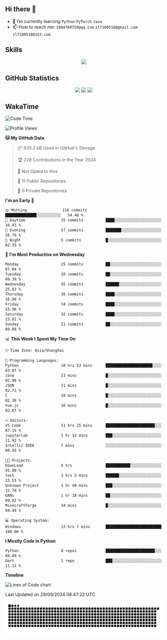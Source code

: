 ## Hi there 👋

- 🌱 I’m currently learning `Python` `PyTorch` `Java`
- 📫 How to reach me: `1984769759@qq.com` `zlf100518@gmail.com` `zlf100518@163.com`

## Skills
<div align="center"> <img src="https://skillicons.dev/icons?i=python,linux,git,github,html,css,js" /> </div>

## GitHub Statistics

<div align="center">
  <img src="https://github-readme-stats.vercel.app/api?username=mrcchenfeng&show_icons=true&theme=tokyonight" />
  <img src="https://github-readme-stats.vercel.app/api/top-langs/?username=mrcchenfeng&show_icons=true&theme=tokyonight" />
  <img src="https://github-readme-activity-graph.vercel.app/graph?username=mrcchenfeng&theme=xcode" />
</div>

## WakaTime

<!--START_SECTION:waka-->
![Code Time](http://img.shields.io/badge/Code%20Time-116%20hrs%2041%20mins-blue)

![Profile Views](http://img.shields.io/badge/Profile%20Views-3-blue)

**🐱 My GitHub Data** 

> 📦 635.2 kB Used in GitHub's Storage 
 > 
> 🏆 228 Contributions in the Year 2024
 > 
> 🚫 Not Opted to Hire
 > 
> 📜 11 Public Repositories 
 > 
> 🔑 0 Private Repositories 
 > 
**I'm an Early 🐤** 

```text
🌞 Morning                116 commits         ██████████████░░░░░░░░░░░   54.46 % 
🌆 Daytime                35 commits          ████░░░░░░░░░░░░░░░░░░░░░   16.43 % 
🌃 Evening                57 commits          ███████░░░░░░░░░░░░░░░░░░   26.76 % 
🌙 Night                  5 commits           █░░░░░░░░░░░░░░░░░░░░░░░░   02.35 % 
```
📅 **I'm Most Productive on Wednesday** 

```text
Monday                   15 commits          ██░░░░░░░░░░░░░░░░░░░░░░░   07.04 % 
Tuesday                  20 commits          ██░░░░░░░░░░░░░░░░░░░░░░░   09.39 % 
Wednesday                55 commits          ██████░░░░░░░░░░░░░░░░░░░   25.82 % 
Thursday                 36 commits          ████░░░░░░░░░░░░░░░░░░░░░   16.90 % 
Friday                   34 commits          ████░░░░░░░░░░░░░░░░░░░░░   15.96 % 
Saturday                 32 commits          ████░░░░░░░░░░░░░░░░░░░░░   15.02 % 
Sunday                   21 commits          ██░░░░░░░░░░░░░░░░░░░░░░░   09.86 % 
```


📊 **This Week I Spent My Time On** 

```text
🕑︎ Time Zone: Asia/Shanghai

💬 Programming Languages: 
Python                   10 hrs 53 mins      █████████████████████░░░░   83.07 % 
Java                     23 mins             █░░░░░░░░░░░░░░░░░░░░░░░░   02.96 % 
JSON                     21 mins             █░░░░░░░░░░░░░░░░░░░░░░░░   02.72 % 
C                        18 mins             █░░░░░░░░░░░░░░░░░░░░░░░░   02.38 % 
Vue.js                   16 mins             █░░░░░░░░░░░░░░░░░░░░░░░░   02.07 % 

🔥 Editors: 
VS Code                  11 hrs 25 mins      ██████████████████████░░░   87.15 % 
Jupyterlab               1 hr 33 mins        ███░░░░░░░░░░░░░░░░░░░░░░   11.92 % 
IntelliJ IDEA            7 mins              ░░░░░░░░░░░░░░░░░░░░░░░░░   00.93 % 

🐱‍💻 Projects: 
DownLoad                 6 hrs               ███████████░░░░░░░░░░░░░░   45.80 % 
test                     3 hrs 5 mins        ██████░░░░░░░░░░░░░░░░░░░   23.55 % 
Unknown Project          1 hr 40 mins        ███░░░░░░░░░░░░░░░░░░░░░░   12.78 % 
GANs                     1 hr 18 mins        ██░░░░░░░░░░░░░░░░░░░░░░░   09.92 % 
MinecroftForge           34 mins             █░░░░░░░░░░░░░░░░░░░░░░░░   04.44 % 

💻 Operating System: 
Windows                  13 hrs 7 mins       █████████████████████████   100.00 % 
```

**I Mostly Code in Python** 

```text
Python                   8 repos             ██████████████████████░░░   88.89 % 
Dart                     1 repo              ███░░░░░░░░░░░░░░░░░░░░░░   11.11 % 
```



**Timeline**

![Lines of Code chart](https://raw.githubusercontent.com/mrcchenfeng/mrcchenfeng/main/assets/bar_graph.png)


 Last Updated on 29/09/2024 06:47:22 UTC
<!--END_SECTION:waka-->

<div align="center"><img src="./assets/github-snake-dark.svg" /></div>
